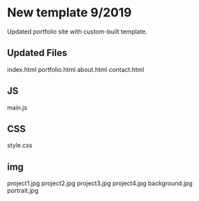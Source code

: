 # New template 9/2019

Updated portfolio site with custom-built template.

## Updated Files

index.html
portfolio.html
about.html
contact.html

## JS

main.js

## CSS

style.css

## img

project1.jpg
project2.jpg
project3.jpg
project4.jpg
background.jpg
portrait.jpg